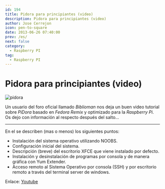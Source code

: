 ```yaml
---
id: 194
title: Pidora para principiantes (video)
description: Pidora para principiantes (video)
author: Jose Cerrejon
icon: pen-to-square
date: 2013-06-26 07:40:00
prev: /es/
next: false
category:
  - Raspberry PI
tag:
  - Raspberry PI
---
```


# Pidora para principiantes (video)

![pidora](/images/pidora.jpg)

Un usuario del foro oficial llamado *Biblioman* nos deja un buen video tutorial sobre *PiDora* basado en *Fedora Remix* y optimizado para la *Raspberry Pi*. Os dejo con información al respecto después del salto...

- - -
En el se describen (mas o menos) los siguientes puntos:

* Instalación del sistema operativo utilizando NOOBS.
* Configuración inicial del sistema.
* Descripción (breve) del escritorio XFCE que viene instalado por defecto.
* Instalación y desinstalación de programas por consola y de manera gráfica con Yum Extender.
* Acceso remoto al Sistema Operativo por consola (SSH) y por escritorio remoto a través del terminal server de windows.

Enlace: [Youtube](http://www.youtube.com/watch?v=EEH-isPNZr0)